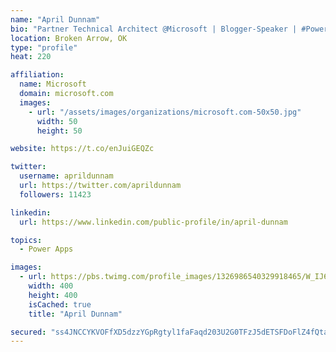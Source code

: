 ```yaml
---
name: "April Dunnam"
bio: "Partner Technical Architect @Microsoft | Blogger-Speaker | #PowerApps, #PowerAutomate, #Office365, #SharePoint | #WIT | #Karaoke Queen"
location: Broken Arrow, OK
type: "profile"
heat: 220

affiliation:
  name: Microsoft
  domain: microsoft.com
  images:
    - url: "/assets/images/organizations/microsoft.com-50x50.jpg"
      width: 50
      height: 50

website: https://t.co/enJuiGEQZc

twitter:
  username: aprildunnam
  url: https://twitter.com/aprildunnam
  followers: 11423

linkedin:
  url: https://www.linkedin.com/public-profile/in/april-dunnam

topics:
  - Power Apps

images:
  - url: https://pbs.twimg.com/profile_images/1326986540329918465/W_IJ6Ih2_400x400.jpg
    width: 400
    height: 400
    isCached: true
    title: "April Dunnam"

secured: "ss4JNCCYKVOFfXD5dzzYGpRgtyl1faFaqd203U2G0TFzJ5dETSFDoFlZ4fQtaAaVVh2y/IweZW4ej/7bYuCFZZ/9YoeiCdX6rH5T5NcEz4qbQ76RffZk+5znQfCG6rQiO1NnGwppXF2eLFsYRfV40CBoon+cSc7hZ2YtKi+GBr0PM32Io0x8hhLsjQ/BuWw6iMRaDPJ+UqGDLwh+I3+sYz+1BcyC0uZlGw0hjz2gxp0exrwFlBaNx6h2DnP95PNEfihqvDgFCK7LatxPJokG65Ozd//bjVH/3Gk6Ufstfw340tboglHFTkpYi0/8y4jXloSN9pSenbqQB/fDjpCtdNpTUGZ1rqmpG4Vs41Np1V1vpCG1RYSD50OIjGTJYYy4PAs5OynW/vfgQWSdc4q0mc05QNH58kj0kDY2d9l2LZo=;IVJiKlGBP3+WZx6XKUE0Mw=="
---
```


